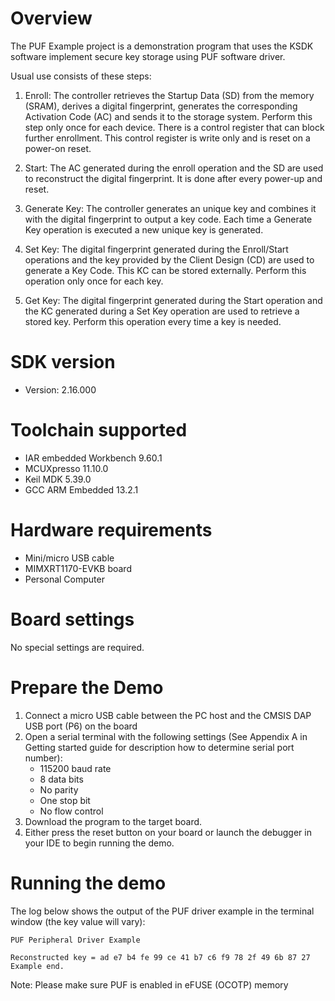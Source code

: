 Overview
========
The PUF Example project is a demonstration program that uses the KSDK software implement secure key storage using PUF software driver.

Usual use consists of these steps:
1. 	Enroll: The controller retrieves the Startup Data (SD) from the memory (SRAM), derives a digital fingerprint, 
	generates the corresponding Activation Code (AC) and sends it to the storage system. 
	Perform this step only once for each device. There is a control register that can block further enrollment. 
	This control register is write only and is reset on a power-on reset.

2. 	Start: The AC generated during the enroll operation and the SD are used to reconstruct the digital fingerprint. 
	It is done after every power-up and reset.

3. 	Generate Key: The controller generates an unique key and combines it with the digital fingerprint to output a key code. 
	Each time a Generate Key operation is executed a new unique key is generated.

4. 	Set Key: The digital fingerprint generated during the Enroll/Start operations and the key provided by the Client Design (CD) 
	are used to generate a Key Code. This KC can be stored externally. Perform this operation only once for each key.

5. 	Get Key: The digital fingerprint generated during the Start operation and the KC generated during a Set Key operation 
	are used to retrieve a stored key. Perform this operation every time a key is needed.

SDK version
===========
- Version: 2.16.000

Toolchain supported
===================
- IAR embedded Workbench  9.60.1
- MCUXpresso  11.10.0
- Keil MDK  5.39.0
- GCC ARM Embedded  13.2.1

Hardware requirements
=====================
- Mini/micro USB cable
- MIMXRT1170-EVKB board
- Personal Computer

Board settings
==============
No special settings are required.

Prepare the Demo
================
1.  Connect a micro USB cable between the PC host and the CMSIS DAP USB port (P6) on the board
2.  Open a serial terminal with the following settings (See Appendix A in Getting started guide for description how to determine serial port number):
    - 115200 baud rate
    - 8 data bits
    - No parity
    - One stop bit
    - No flow control
3.  Download the program to the target board.
4.  Either press the reset button on your board or launch the debugger in your IDE to begin running the demo.

Running the demo
================
The log below shows the output of the PUF driver example in the terminal window (the key value will vary):
~~~~~~~~~~~~~~~~~~~~~~~~~~~~~~~~~~~
PUF Peripheral Driver Example

Reconstructed key = ad e7 b4 fe 99 ce 41 b7 c6 f9 78 2f 49 6b 87 27
Example end.
~~~~~~~~~~~~~~~~~~~~~~~~~~~~~~~~~~~

Note: Please make sure PUF is enabled in eFUSE (OCOTP) memory
